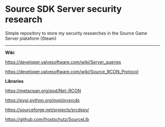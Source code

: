# Source SDK Server security research

 Simple repository to store my security researches in the Source Game Server plataform (Steam)
 
 ***
 

 **Wiki**

 https://developer.valvesoftware.com/wiki/Server_queries
 
 https://developer.valvesoftware.com/wiki/Source_RCON_Protocol

**Libraries**

https://metacpan.org/pod/Net::RCON

https://pypi.python.org/pypi/pysrcds

https://sourceforge.net/projects/srcdspy/

https://github.com/frostschutz/SourceLib
